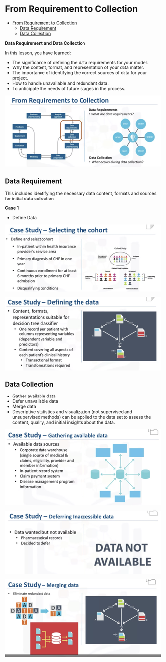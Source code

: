 # From Requirement to Collection

- [From Requirement to Collection](#from-requirement-to-collection)
  - [Data Requirement](#data-requirement)
  - [Data Collection](#data-collection)

**Data Requirement and Data Collection**

In this lesson, you have learned:

* The significance of defining the data requirements for your model.
* Why the content, format, and representation of your data matter.
* The importance of identifying the correct sources of data for your project.
* How to handle unavailable and redundant data.
* To anticipate the needs of future stages in the process.

![](../res/截屏2020-01-03上午10.42.24.png)

## Data Requirement

This includes identifying the necessary data content, formats and sources for initial data collection

**Case 1** 

* Define Data

![](../res/截屏2020-01-03上午10.44.41.png)

![](../res/截屏2020-01-03上午10.47.30.png)


## Data Collection

* Gather available data
* Defer unavailable data
* Merge data
* Descriptive statistics and visualization (not supervised and unsupervised methods) can be applied to the data set to assess the content, quality, and initial insights about the data.

![](../res/截屏2020-01-03上午10.50.10.png)

![](../res/截屏2020-01-03上午10.53.20.png)

![](../res/截屏2020-01-03上午10.53.58.png)